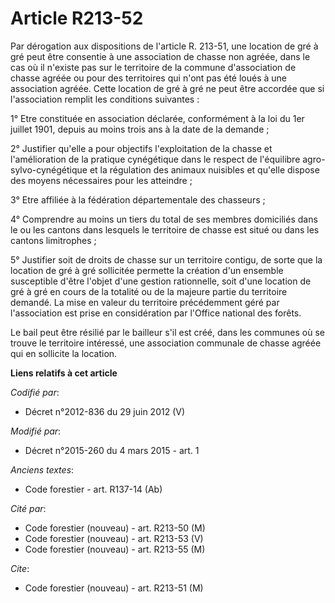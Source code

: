 # Article R213-52

Par dérogation aux dispositions de l'article R. 213-51, une location de gré à gré peut être consentie à une association de
chasse non agréée, dans le cas où il n'existe pas sur le territoire de la commune d'association de chasse agréée ou pour des
territoires qui n'ont pas été loués à une association agréée. Cette location de gré à gré ne peut être accordée que si
l'association remplit les conditions suivantes :

1° Etre constituée en association déclarée, conformément à la loi du 1er juillet 1901, depuis au moins trois ans à la date de
la demande ;

2° Justifier qu'elle a pour objectifs l'exploitation de la chasse et l'amélioration de la pratique cynégétique dans le
respect de l'équilibre agro-sylvo-cynégétique et la régulation des animaux nuisibles et qu'elle dispose des moyens
nécessaires pour les atteindre ;

3° Etre affiliée à la fédération départementale des chasseurs ;

4° Comprendre au moins un tiers du total de ses membres domiciliés dans le ou les cantons dans lesquels le territoire de
chasse est situé ou dans les cantons limitrophes ;

5° Justifier soit de droits de chasse sur un territoire contigu, de sorte que la location de gré à gré sollicitée permette la
création d'un ensemble susceptible d'être l'objet d'une gestion rationnelle, soit d'une location de gré à gré en cours de la
totalité ou de la majeure partie du territoire demandé. La mise en valeur du territoire précédemment géré par l'association
est prise en considération par l'Office national des forêts.

Le bail peut être résilié par le bailleur s'il est créé, dans les communes où se trouve le territoire intéressé, une
association communale de chasse agréée qui en sollicite la location.

**Liens relatifs à cet article**

_Codifié par_:

  - Décret n°2012-836 du 29 juin 2012 (V)

_Modifié par_:

  - Décret n°2015-260 du 4 mars 2015 - art. 1

_Anciens textes_:

  - Code forestier - art. R137-14 (Ab)

_Cité par_:

  - Code forestier (nouveau) - art. R213-50 (M)
  - Code forestier (nouveau) - art. R213-53 (V)
  - Code forestier (nouveau) - art. R213-55 (M)

_Cite_:

  - Code forestier (nouveau) - art. R213-51 (M)
